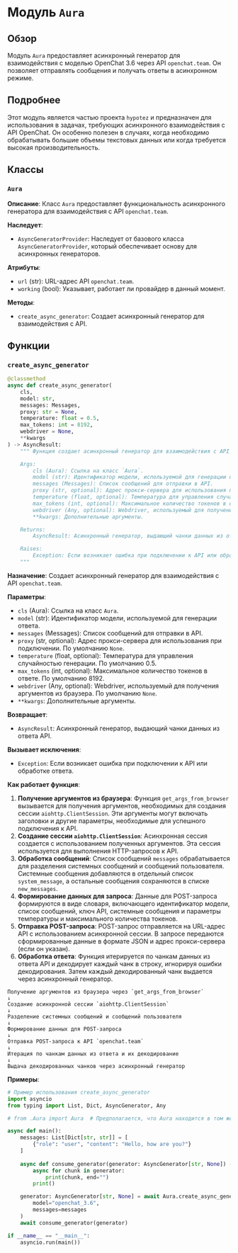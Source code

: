 # Модуль `Aura`

## Обзор

Модуль `Aura` предоставляет асинхронный генератор для взаимодействия с моделью OpenChat 3.6 через API `openchat.team`. Он позволяет отправлять сообщения и получать ответы в асинхронном режиме.

## Подробнее

Этот модуль является частью проекта `hypotez` и предназначен для использования в задачах, требующих асинхронного взаимодействия с API OpenChat. Он особенно полезен в случаях, когда необходимо обрабатывать большие объемы текстовых данных или когда требуется высокая производительность.

## Классы

### `Aura`

**Описание**: Класс `Aura` предоставляет функциональность асинхронного генератора для взаимодействия с API `openchat.team`.

**Наследует**:
- `AsyncGeneratorProvider`: Наследует от базового класса `AsyncGeneratorProvider`, который обеспечивает основу для асинхронных генераторов.

**Атрибуты**:
- `url` (str): URL-адрес API `openchat.team`.
- `working` (bool): Указывает, работает ли провайдер в данный момент.

**Методы**:
- `create_async_generator`: Создает асинхронный генератор для взаимодействия с API.

## Функции

### `create_async_generator`

```python
@classmethod
async def create_async_generator(
    cls,
    model: str,
    messages: Messages,
    proxy: str = None,
    temperature: float = 0.5,
    max_tokens: int = 8192,
    webdriver = None,
    **kwargs
) -> AsyncResult:
    """ Функция создает асинхронный генератор для взаимодействия с API openchat.team.

    Args:
        cls (Aura): Ссылка на класс `Aura`.
        model (str): Идентификатор модели, используемой для генерации ответа.
        messages (Messages): Список сообщений для отправки в API.
        proxy (str, optional): Адрес прокси-сервера для использования при подключении. По умолчанию `None`.
        temperature (float, optional): Температура для управления случайностью генерации. По умолчанию 0.5.
        max_tokens (int, optional): Максимальное количество токенов в ответе. По умолчанию 8192.
        webdriver (Any, optional): Webdriver, используемый для получения аргументов из браузера. По умолчанию `None`.
        **kwargs: Дополнительные аргументы.

    Returns:
        AsyncResult: Асинхронный генератор, выдающий чанки данных из ответа API.

    Raises:
        Exception: Если возникает ошибка при подключении к API или обработке ответа.
    """
```

**Назначение**: Создает асинхронный генератор для взаимодействия с API `openchat.team`.

**Параметры**:
- `cls` (Aura): Ссылка на класс `Aura`.
- `model` (str): Идентификатор модели, используемой для генерации ответа.
- `messages` (Messages): Список сообщений для отправки в API.
- `proxy` (str, optional): Адрес прокси-сервера для использования при подключении. По умолчанию `None`.
- `temperature` (float, optional): Температура для управления случайностью генерации. По умолчанию 0.5.
- `max_tokens` (int, optional): Максимальное количество токенов в ответе. По умолчанию 8192.
- `webdriver` (Any, optional): Webdriver, используемый для получения аргументов из браузера. По умолчанию `None`.
- `**kwargs`: Дополнительные аргументы.

**Возвращает**:
- `AsyncResult`: Асинхронный генератор, выдающий чанки данных из ответа API.

**Вызывает исключения**:
- `Exception`: Если возникает ошибка при подключении к API или обработке ответа.

**Как работает функция**:

1. **Получение аргументов из браузера**: Функция `get_args_from_browser` вызывается для получения аргументов, необходимых для создания сессии `aiohttp.ClientSession`. Эти аргументы могут включать заголовки и другие параметры, необходимые для успешного подключения к API.
2. **Создание сессии `aiohttp.ClientSession`**: Асинхронная сессия создается с использованием полученных аргументов. Эта сессия используется для выполнения HTTP-запросов к API.
3. **Обработка сообщений**: Список сообщений `messages` обрабатывается для разделения системных сообщений и сообщений пользователя. Системные сообщения добавляются в отдельный список `system_message`, а остальные сообщения сохраняются в списке `new_messages`.
4. **Формирование данных для запроса**: Данные для POST-запроса формируются в виде словаря, включающего идентификатор модели, список сообщений, ключ API, системные сообщения и параметры температуры и максимального количества токенов.
5. **Отправка POST-запроса**: POST-запрос отправляется на URL-адрес API с использованием асинхронной сессии. В запросе передаются сформированные данные в формате JSON и адрес прокси-сервера (если он указан).
6. **Обработка ответа**: Функция итерируется по чанкам данных из ответа API и декодирует каждый чанк в строку, игнорируя ошибки декодирования. Затем каждый декодированный чанк выдается через асинхронный генератор.

```
Получение аргументов из браузера через `get_args_from_browser`
↓
Создание асинхронной сессии `aiohttp.ClientSession`
↓
Разделение системных сообщений и сообщений пользователя
↓
Формирование данных для POST-запроса
↓
Отправка POST-запроса к API `openchat.team`
↓
Итерация по чанкам данных из ответа и их декодирование
↓
Выдача декодированных чанков через асинхронный генератор
```

**Примеры**:

```python
# Пример использования create_async_generator
import asyncio
from typing import List, Dict, AsyncGenerator, Any

# from .Aura import Aura  # Предполагается, что Aura находится в том же каталоге

async def main():
    messages: List[Dict[str, str]] = [
        {"role": "user", "content": "Hello, how are you?"}
    ]
    
    async def consume_generator(generator: AsyncGenerator[str, None]) -> None:
        async for chunk in generator:
            print(chunk, end="")
        print()

    generator: AsyncGenerator[str, None] = await Aura.create_async_generator(
        model="openchat_3.6",
        messages=messages
    )
    await consume_generator(generator)

if __name__ == "__main__":
    asyncio.run(main())